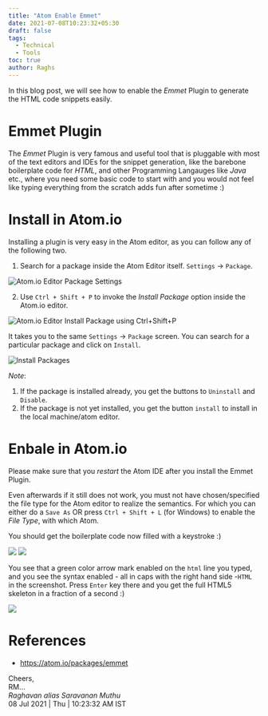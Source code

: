 ```yaml
---
title: "Atom Enable Emmet"
date: 2021-07-08T10:23:32+05:30
draft: false
tags:
  - Technical
  - Tools
toc: true
author: Raghs
---
```


In this blog post, we will see how to enable the *Emmet* Plugin to generate the HTML code snippets easily. 

<!--more-->

# Emmet Plugin 

The *Emmet* Plugin is very famous and useful tool that is pluggable with most of the text editors and IDEs for the snippet generation, like the barebone boilerplate code for *HTML*, and other Programming Langauges like *Java* etc., where you need 
some basic code to start with and you would not feel like typing everything from the scratch adds fun after sometime :) 

# Install in Atom.io 

Installing a plugin is very easy in the Atom editor, as you can follow any of the following two.

1. Search for a package inside the Atom Editor itself. `Settings` &rarr; `Package`. 
   
  <img src="https://raghsonline.com/tools/atom/atom.io-package-settings.JPG" alt="Atom.io Editor Package Settings"/>

2. Use `Ctrl + Shift + P` to invoke the *Install Package* option inside the Atom.io editor. 

  <img src="https://raghsonline.com/tools/atom/atom.io-ctrl_shift_p-search-pkg.JPG" alt="Atom.io Editor Install Package using Ctrl+Shift+P"/>

   It takes you to the same `Settings` &rarr; `Package` screen. You can search for a particular package and click on `Install`. 
 
<img src="https://raghsonline.com/tools/atom/atom.io-Install-Pacakges.JPG" alt="Install Packages" />

*Note*: 

1. If the package is installed already, you get the buttons to `Uninstall` and `Disable`. 
2. If the package is not yet installed, you get the button `install` to install in the local machine/atom editor.

# Enbale in Atom.io 

Please make sure that you *restart* the Atom IDE after you install the Emmet Plugin. 

Even afterwards if it still does not work, you must not have chosen/specified the file type for the Atom editor to realize the semantics. For which you can either do a `Save As` OR press `Ctrl + Shift + L` (for Windows) to enable the *File Type*, with which Atom.

 You should get the boilerplate code now filled with a keystroke :) 

 <img src="https://raghsonline.com/tools/atom/atom.io-ctrl_shift_L-select type.JPG" />

 <img src="https://raghsonline.com/tools/atom/atom.io-html-package-enabled.JPG" />

 You see that a green color arrow mark enabled on the `html` line you typed, and you see the syntax enabled - all in caps with the right hand side -`HTML` in the screenshot. Press `Enter` key there and you get the full HTML5 skeleton in a fraction of a second :) 

 <img src="https://raghsonline.com/tools/atom/atom.io-html-file-boilerplate-generated.JPG/">

# References 

* https://atom.io/packages/emmet

Cheers,\
RM...\
_Raghavan alias Saravanan Muthu_\
08 Jul 2021 | Thu | 10:23:32 AM IST
